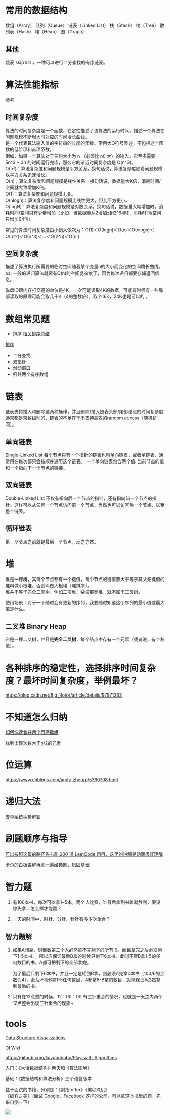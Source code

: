 # 常用的数据结构
数组（Array）
队列（Queue）
链表（Linked List）
栈（Stack）
树（Tree）
散列表（Hash）
堆（Heap）
图（Graph）

## 其他
跳表 skip list ，一种可以进行二分查找的有序链表。

# 算法性能指标
[参考](https://zhuanlan.zhihu.com/p/50479555)

## 时间复杂度
算法的时间复杂度是一个函数，它定性描述了该算法的运行时间。描述一个算法在问题规模不断增大时对应的时间增长曲线。  
是一个代表算法输入值的字符串的长度的函数，常用大O符号表述，不包括这个函数的低阶项和首项系数。  
例如，如果一个算法对于任何大小为 n （必须比 n0 大）的输入，它至多需要 5n^3 + 3n 的时间运行完毕，那么它的渐近时间复杂度是 O(n^3)。  
O(n²)：算法复杂度和问题规模是平方关系。换句话说，算法复杂度随着问题规模以平方关系迅速增长。  
O(n)：算法复杂度和问题规模是线性关系。换句话说，数据量大K倍，消耗时间/空间就大致增加K倍。  
O(1)：算法复杂度和问题规模无关。  
O(nlogn)：算法复杂度和问题规模比线性更大，但比平方更小。  
O(logN)：算法复杂度和问题规模是对数关系。换句话说，数据量大幅增加时，消耗时间/空间只有少量增加（比如，当数据量从2增加z到2^64时，消耗时间/空间只增加64倍）

常见的算法时间复杂度由小到大依次为：Ο(1)＜Ο(logn)＜Ο(n)＜Ο(nlogn)＜Ο(n^2)＜Ο(n^3)＜…＜Ο(2^n)＜Ο(n!)

## 空间复杂度
描述了算法执行所需要的临时空间随着某个变量n的大小而变化的空间增长曲线。  
ps:
一般的递归算法就要有O(n)的空间复杂度了，因为每次递归都要存储返回信息。

磁盘IO跟内存打交道的单位是4K，一次可能读取4K的数据，可能有时候有一些局部读取的原理可能会取几十K（4的整数倍），取个16K，24K也是可以的 。

# 数组常见题
- 排序
[相关排序总结](https://mp.weixin.qq.com/s?__biz=MzI3ODcxMzQzMw==&mid=2247486547&idx=1&sn=e8ae3bfc43238b19062639846afd99e6&scene=21#wechat_redirect)

[排序](https://www.cnblogs.com/cashew/p/10512279.html)
 
- 二分查找
- 双指针
- 滑动窗口
- 归并两个有序数组

# 链表
链表支持插入和删除这两种操作，并且删除/插入链表头部/尾部结点的时间复杂度通常都是常数级别的，链表的不足在于不支持高效的random access（随机访问）。
## 单向链表 
Single-Linked List
每个节点只有一个指针的链表也叫单向链表，或者单链表，通常用在每次都只会按顺序遍历这个链表。
一个单向链表包含两个值: 当前节点的值和一个指向下一个节点的链接。

## 双向链表
Double-Linked List
不仅有指向后一个节点的指针，还有指向前一个节点的指针。这样可以从任何一个节点访问前一个节点，当然也可以访问后一个节点，以至整个链表。

## 循环链表
第一个节点之前就是最后一个节点，反之亦然。

# 堆
堆是一棵**树**，其每个节点都有一个键值，每个节点的键值都大于等于其父亲键值的堆叫做小根堆，否则叫做大根堆（堆排序）。  
堆并不等于完全二叉树，例如二项堆，斐波那契堆，就不属于二叉树。  

使用场景：对于一个随时会有更新的序列，我要随时知道这个序列的最小值或最大值是什么。

## 二叉堆 Binary Heap
它是一棵二叉树，并且是**完全二叉树**，每个结点中存有一个元素（或者说，有个权值）。

# 各种排序的稳定性，选择排序时间复杂度？最坏时间复杂度，举例最坏？
https://blog.csdn.net/Big_Rotor/article/details/97971263

# 不知道怎么归纳
[如何快速合并两个有序数组](https://zhuanlan.zhihu.com/p/388607076)

[找到出现次数大于n/2的元素]()

# 位运算
https://www.cnblogs.com/andy-zhou/p/5360708.html

# 递归大法
[安卓系统手势解锁](https://blog.csdn.net/qq_29051413/article/details/108616843)

# 刷题顺序与指导
[可以按照这篇的路径先去刷 200 道 LeetCode 题目，这里的讲解是动画很好理解](https://zhuanlan.zhihu.com/p/96883783)

[卡尔的白板讲解再刷一遍经典题，巩固基础](https://programmercarl.com/)

# 智力题
1. 有100本书，每次可以拿1~5本。两个人比赛，谁最后拿到书谁就胜利，假设你先拿，怎么样才能赢？

2. 一天的时间中，时针、分针、秒针有多少次重合？   





## 智力题解
1. 如果A想赢，则倒数第二个人必然拿不完剩下的所有书，而且拿完之后必须剩下1-5本书。。所以应保证最后B拿的时候只剩下6本书，此时不管B拿1-5的任何数目的书，A都可把剩下的全部拿完。
   
   为了最后只剩下6本书，并且一定是轮到B拿，则必须A先拿4本书（100/6的余数为4），此后不管B拿1-5任何数目，A都拿6-B拿的数目，就能保证A必然拿到最后的书。
   
2. 只有在12点整的时候，12：00：00 有三针重合的情况，也就是一天之内两个12点整会出现三针重合的现象~


# tools
[Data Structure Visualizations](https://www.cs.usfca.edu/~galles/visualization/Algorithms.html)

[OI Wiki ](https://oi-wiki.org/ds/)

https://github.com/liuyubobobo/Play-with-Algorithms

入门：《大话数据结构》两天和《算法图解》

基础：《数据结构和算法分析》三个语言版本

益于面试的书籍，分别是：《剑指 offer》《编程珠玑》  
《编程之美》（面试 Google、Facebook 这样的公司，可以拿这本书里的题，先来自测一下）

![](https://pic3.zhimg.com/v2-f221b3de2a863b53ef0cb75fec879d72_r.jpg)